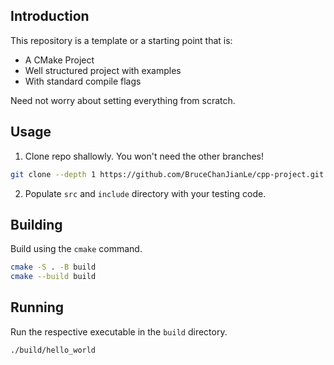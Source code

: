 ## Introduction

This repository is a template or a starting point that is:
- A CMake Project
- Well structured project with examples
- With standard compile flags

Need not worry about setting everything from scratch.

## Usage

1. Clone repo shallowly. You won't need the other branches!
```bash
git clone --depth 1 https://github.com/BruceChanJianLe/cpp-project.git
```
2. Populate `src` and `include` directory with your testing code.

## Building

Build using the `cmake` command.  
```bash
cmake -S . -B build
cmake --build build
```

## Running

Run the respective executable in the `build` directory.  
```bash
./build/hello_world
```
